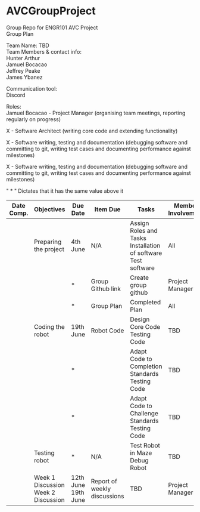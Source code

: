 # AVCGroupProject
Group Repo for ENGR101 AVC Project <br>
                                                          Group Plan <br>

Team Name: TBD <br>
Team Members & contact info:<br>
Hunter Arthur <br>
Jamuel Bocacao <br>
Jeffrey Peake <br>
James Ybanez <br>

Communication tool: <br>
Discord <br>

Roles: <br>
Jamuel Bocacao - Project Manager (organising team meetings, reporting regularly on progress) <br>

X - Software Architect (writing core code and extending functionality) <br>

X - Software writing, testing and documentation (debugging software and committing to
git, writing test cases and documenting performance against milestones) <br>

X - Software writing, testing and documentation (debugging software and committing to 
git, writing test cases and documenting performance against milestones) <br>

" * " Dictates that it has the same value above it <br>

| Date Comp.     | Objectives                             | Due Date               | Item Due                        | Tasks                                                               | Member Involvement |
|----------------|----------------------------------------|------------------------|---------------------------------|---------------------------------------------------------------------|--------------------|
|                | Preparing the project                  | 4th June               | N/A                             | Assign Roles and Tasks<br>Installation of software<br>Test software | All                |
|                |                                        | *                      | Group Github link               | Create group github                                                 | Project Manager    |
|                |                                        | *                      | Group Plan                      | Completed Plan                                                      | All                |
|                | Coding the robot                       | 19th June<br>          | Robot Code                      | Design Core Code<br>Testing Code                                    | TBD                |
|                |                                        | *                      |                                 | Adapt Code to Completion Standards<br>Testing Code                  | TBD                |
|                |                                        | *                      |                                 | Adapt Code to Challenge Standards<br>Testing Code                   | TBD                |
|                | Testing robot                          | *                      | N/A                             | Test Robot in Maze<br>Debug Robot                                   | TBD                |
|                | Week 1 Discussion<br>Week 2 Discussion | 12th June<br>19th June | Report of weekly<br>discussions | TBD                                                                 | Project Manager    |
